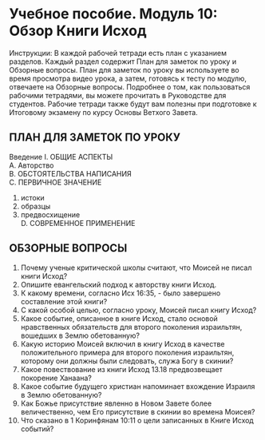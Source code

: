 # Учебное пособие. Модуль 10: Обзор Книги Исход 


Инструкции: 
В каждой рабочей тетради есть план с указанием разделов. Каждый раздел содержит План для заметок по уроку и Обзорные вопросы. 
План для заметок по уроку вы используете во время просмотра видео урока, а затем, готовясь к тесту по модулю, отвечаете на Обзорные вопросы. 
Подробнее о том, как пользоваться рабочими тетрадями, вы можете прочитать в Руководстве для студентов. Рабочие тетради также будут вам полезны при подготовке к Итоговому экзамену по курсу Основы Ветхого Завета.


## ПЛАН ДЛЯ ЗАМЕТОК ПО УРОКУ

Введение
I. ОБЩИЕ АСПЕКТЫ 	       
A. Aвторство 	       
B. OБСТОЯТЕЛЬСТВА НАПИСАНИЯ	       
C. ПЕРВИЧНОЕ ЗНАЧЕНИЕ 	   	
1. истоки	 	   	
2. образцы		    	
3. предвосхищение	 	      
D. СОВРЕМЕННОЕ ПРИМЕНЕНИЕ	 


## ОБЗОРНЫЕ ВОПРОСЫ 

1. Почему ученые критической школы считают, что Моисей не писал книги Исход?   
2. Опишите евангельский подход к авторству книги Исход.  
3. К какому времени, согласно Исх 16:35, - было завершено составление этой книги?  
4. С какой особой целью, согласно уроку, Моисей писал книгу Исход?  
5. Какое событие, описанное в книге Исход, стало основой нравственных обязательств для второго поколения израильтян, вошедших в Землю обетованную?  
6. Какую историю Моисей включил в книгу Исход в качестве положительного примера для второго поколения израильтян, которому они должны были следовать, служа Богу в скинии?  
7. Какое повествование из книги Исход 13.18 предвозвещает покорение Ханаана?    
8. Какое событие будущего христиан напоминает вхождение Израиля в Землю обетованную?  
9. Как Божье присутствие явленно в Новом Завете более величественно, чем Его присутствие в скинии во времена Моисея?  
10. Что сказано в 1 Коринфянам 10:11 о цели записанных в Книге Исход событий? 


